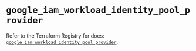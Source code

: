 # `google_iam_workload_identity_pool_provider`

Refer to the Terraform Registry for docs: [`google_iam_workload_identity_pool_provider`](https://registry.terraform.io/providers/hashicorp/google-beta/6.11.2/docs/resources/google_iam_workload_identity_pool_provider).
